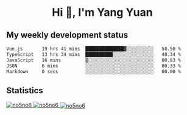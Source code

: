 <h1 align="center">Hi 👋, I'm Yang Yuan</h1>


## My weekly development status
<!--START_SECTION:waka-->

```txt
Vue.js       19 hrs 41 mins  ██████████████▓░░░░░░░░░░   58.50 %
TypeScript   13 hrs 34 mins  ██████████░░░░░░░░░░░░░░░   40.34 %
JavaScript   16 mins         ▒░░░░░░░░░░░░░░░░░░░░░░░░   00.83 %
JSON         6 mins          ░░░░░░░░░░░░░░░░░░░░░░░░░   00.33 %
Markdown     0 secs          ░░░░░░░░░░░░░░░░░░░░░░░░░   00.00 %
```

<!--END_SECTION:waka-->

## Statistics
<a href="https://github.com/anuraghazra/github-readme-stats">
  <img src="https://github-readme-stats.vercel.app/api/top-langs/?username=no5no6&theme=dracula" alt="no5no6">
</a>
<a href="https://github.com/anuraghazra/github-readme-stats">
  <img src="https://github-readme-stats.vercel.app/api?username=no5no6&show_icons=true&theme=dracula&line_height=40" alt="no5no6">
</a>
<a href="https://github.com/anuraghazra/github-readme-stats">
  <img align="center" src="https://github-readme-streak-stats.herokuapp.com/?user=no5no6&theme=dracula" alt="no5no6" />
</a>